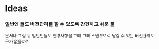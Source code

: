 # Ideas

### 일반인 들도 버전관리를 할 수 있도록 간편하고 쉬운 툴

문서나 그림 등 일반인들도 변경사항을 그때 그때 스냅샷으로 남길 수 있는 버전관리도구가 없을까? 

